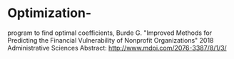 # Optimization-
program to find optimal coefficients, Burde G. "Improved Methods for Predicting the Financial Vulnerability of Nonprofit Organizations" 2018   Administrative Sciences  Abstract: http://www.mdpi.com/2076-3387/8/1/3/
